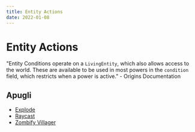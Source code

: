 ```yaml
---
title: Entity Actions
date: 2022-01-08
---
```


# Entity Actions

"Entity Conditions operate on a `LivingEntity`, which also allows access to the world. These are available to be used in most powers in the `condition` field, which restricts when a power is active." - Origins Documentation

## Apugli
* [Explode](entity_action_types/explode)
* [Raycast](entity_action_types/raycast)
* [Zombify Villager](entity_action_types/zombify_villager)